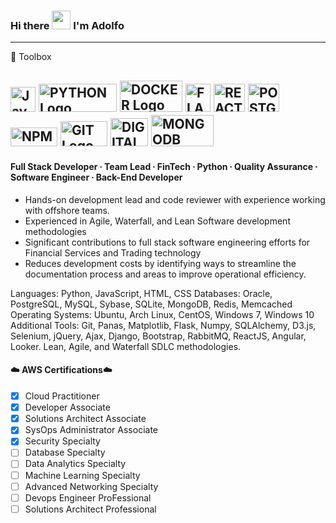 ### Hi there <img src="https://raw.githubusercontent.com/MartinHeinz/MartinHeinz/master/wave.gif" width="30px"> I'm Adolfo

---

🧰 Toolbox

<img src="https://cdn.worldvectorlogo.com/logos/logo-javascript.svg" alt="JavaScript Logo" width="40" height="40"/> <img src="https://cdn.worldvectorlogo.com/logos/python-6.svg" alt="PYTHON Logo" width="125" height="45"/> <img src="https://cdn.worldvectorlogo.com/logos/docker-3.svg" alt="DOCKER Logo" width="100" height="50"/>  <img src="https://cdn.worldvectorlogo.com/logos/flask.svg" alt="FLASK Logo" width="40" height="45"/>  <img src="https://cdn.worldvectorlogo.com/logos/react-2.svg" alt="REACT Logo" width="50" height="45"/>  <img src="https://cdn.worldvectorlogo.com/logos/postgresql.svg" alt="POSTGRESQL Logo" width="50" height="45"/>  <img src="https://cdn.worldvectorlogo.com/logos/npm.svg" alt="NPM Logo" width="75" height="30"/> <img src="https://cdn.worldvectorlogo.com/logos/git.svg" alt="GIT Logo" width="75" height="40"/>  <img src="https://cdn.worldvectorlogo.com/logos/digitalocean-logo.svg" alt="DIGITALOCEAN Logo" width="60" height="45"/> <img src="https://cdn.worldvectorlogo.com/logos/mongodb.svg" alt="MONGODB Logo" width="100" height="50"/>
---

#### Full Stack Developer ∙ Team Lead ∙ FinTech ∙ Python ∙ Quality Assurance ∙ Software Engineer ∙ Back-End Developer

*  Hands-on development lead and code reviewer with experience working with offshore teams.
*  Experienced in Agile, Waterfall, and Lean Software development methodologies
*  Significant contributions to full stack software engineering efforts for Financial Services and Trading technology 
*  Reduces development costs by identifying ways to streamline the documentation process and areas to improve operational efficiency.

Languages: Python, JavaScript, HTML, CSS
Databases: Oracle, PostgreSQL, MySQL, Sybase, SQLite, MongoDB, Redis, Memcached
Operating Systems: Ubuntu, Arch Linux, CentOS, Windows 7, Windows 10
Additional Tools: Git, Panas, Matplotlib, Flask, Numpy, SQLAlchemy, D3.js, Selenium, jQuery, Ajax, Django, Bootstrap, RabbitMQ, ReactJS, Angular, Looker. Lean, Agile, and Waterfall SDLC methodologies.

#### ☁️ AWS Certifications☁️
- [x] Cloud Practitioner
- [x] Developer Associate
- [x] Solutions Architect Associate
- [x] SysOps Administrator Associate
- [x] Security Specialty
- [ ] Database Specialty
- [ ] Data Analytics Specialty
- [ ] Machine Learning Specialty
- [ ] Advanced Networking Specialty
- [ ] Devops Engineer ProFessional
- [ ] Solutions Architect Professional
